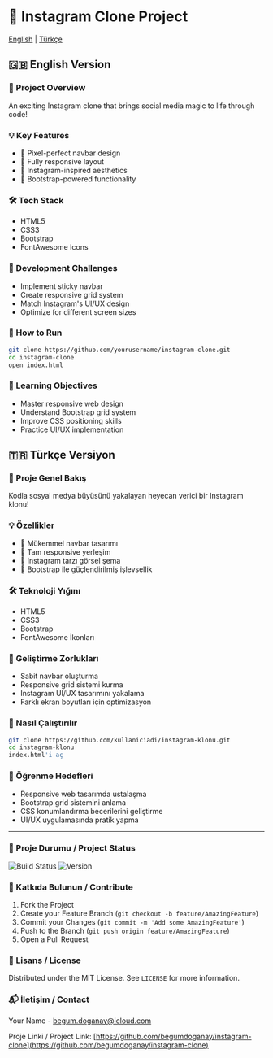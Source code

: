 # 📸 Instagram Clone Project 

[English](#english) | [Türkçe](#türkçe)

## <a name="english">🇬🇧 English Version</a>

### 🚀 Project Overview
An exciting Instagram clone that brings social media magic to life through code! 

### 💡 Key Features
- 🌟 Pixel-perfect navbar design
- 📱 Fully responsive layout
- 🎨 Instagram-inspired aesthetics
- 🔧 Bootstrap-powered functionality

### 🛠 Tech Stack
- HTML5
- CSS3
- Bootstrap
- FontAwesome Icons

### 🎯 Development Challenges
- Implement sticky navbar
- Create responsive grid system
- Match Instagram's UI/UX design
- Optimize for different screen sizes

### 🌈 How to Run
```bash
git clone https://github.com/yourusername/instagram-clone.git
cd instagram-clone
open index.html
```

### 🤔 Learning Objectives
- Master responsive web design
- Understand Bootstrap grid system
- Improve CSS positioning skills
- Practice UI/UX implementation

## <a name="türkçe">🇹🇷 Türkçe Versiyon</a>

### 🚀 Proje Genel Bakış
Kodla sosyal medya büyüsünü yakalayan heyecan verici bir Instagram klonu!

### 💡 Özellikler
- 🌟 Mükemmel navbar tasarımı
- 📱 Tam responsive yerleşim
- 🎨 Instagram tarzı görsel şema
- 🔧 Bootstrap ile güçlendirilmiş işlevsellik

### 🛠 Teknoloji Yığını
- HTML5
- CSS3
- Bootstrap
- FontAwesome İkonları

### 🎯 Geliştirme Zorlukları
- Sabit navbar oluşturma
- Responsive grid sistemi kurma
- Instagram UI/UX tasarımını yakalama
- Farklı ekran boyutları için optimizasyon

### 🌈 Nasıl Çalıştırılır
```bash
git clone https://github.com/kullaniciadi/instagram-klonu.git
cd instagram-klonu
index.html'i aç
```

### 🤔 Öğrenme Hedefleri
- Responsive web tasarımda ustalaşma
- Bootstrap grid sistemini anlama
- CSS konumlandırma becerilerini geliştirme
- UI/UX uygulamasında pratik yapma

---

### 🌟 Proje Durumu / Project Status
![Build Status](https://img.shields.io/badge/build-in%20progress-yellow)
![Version](https://img.shields.io/badge/version-0.1-blue)

### 👥 Katkıda Bulunun / Contribute
1. Fork the Project
2. Create your Feature Branch (`git checkout -b feature/AmazingFeature`)
3. Commit your Changes (`git commit -m 'Add some AmazingFeature'`)
4. Push to the Branch (`git push origin feature/AmazingFeature`)
5. Open a Pull Request

### 📄 Lisans / License
Distributed under the MIT License. See `LICENSE` for more information.

### 📬 İletişim / Contact
Your Name - begum.doganay@icloud.com

Proje Linki / Project Link: [https://github.com/begumdoganay/instagram-clone](https://github.com/begumdoganay/instagram-clone)
